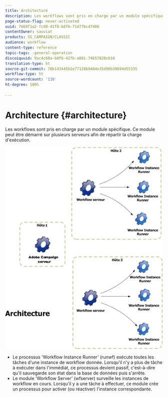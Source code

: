 ```yaml
---
title: Architecture
description: Les workflows sont pris en charge par un module spécifique. Ce module peut être démarré sur plusieurs serveurs afin de répartir la charge d’exécution.
page-status-flag: never-activated
uuid: 7668f1a2-fcd0-41f8-b8f6-71d77bc47486
contentOwner: sauviat
products: SG_CAMPAIGN/CLASSIC
audience: workflow
content-type: reference
topic-tags: -general-operation
discoiquuid: 9ac4c60a-b0f6-42fb-a081-74b57820cb16
translation-type: ht
source-git-commit: 70b143445b2e77128b9404e35d96b39694d55335
workflow-type: ht
source-wordcount: '116'
ht-degree: 100%

---
```



# Architecture {#architecture}

Les workflows sont pris en charge par un module spécifique. Ce module peut être démarré sur plusieurs serveurs afin de répartir la charge d&#39;exécution.

![](assets/architecture.png)

* Le processus &#39;Workflow Instance Runner&#39; (runwf) exécute toutes les tâches d&#39;une instance de workflow donnée. Lorsqu&#39;il n&#39;y a plus de tâche à exécuter dans l&#39;immédiat, ce processus devient passif, c&#39;est-à-dire qu&#39;il sauvegarde son état dans la base de données puis s&#39;arrête.
* Le module &#39;Workflow Server&#39; (wfserver) surveille les instances de workflow en cours. Lorsqu&#39;il y a une tâche à effectuer, ce module crée un processus pour activer (ou réactiver) l&#39;instance correspondante.

